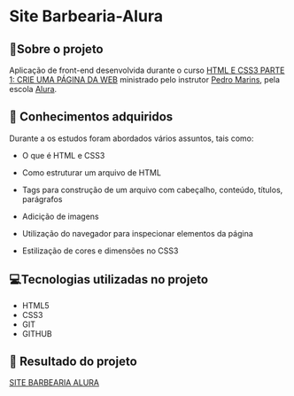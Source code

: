 # Site Barbearia-Alura

 :bookmark_tabs:Sobre o projeto
 --
 Aplicação de front-end desenvolvida durante o curso [HTML E CSS3 PARTE 1: CRIE UMA PÁGINA DA WEB](https://cursos.alura.com.br/conhecendo-html-eamp-css-bonus-de-git-nadiaaoliverr-1671448369818-p501569) ministrado pelo instrutor [Pedro Marins](https://cursos.alura.com.br/user/opedromarins), pela escola [Alura](https://www.alura.com.br/).

 :pencil: Conhecimentos adquiridos
 --
 Durante a os estudos foram abordados vários assuntos, tais como:
 
 - O que é HTML e CSS3
 
 - Como estruturar um arquivo de HTML
 
- Tags para construção de um arquivo com cabeçalho, conteúdo, títulos, parágrafos
 
 - Adicição de imagens
 
 - Utilização do navegador para inspecionar elementos da página
 
 - Estilização de cores e dimensões no CSS3
 
 :computer:Tecnologias utilizadas no projeto
 --
 - HTML5
 - CSS3
 - GIT
 - GITHUB
 
:pushpin: Resultado do projeto
--
[SITE BARBEARIA ALURA](https://nathqueiroz.github.io/Barbearia-Alura/)
          
          
 
